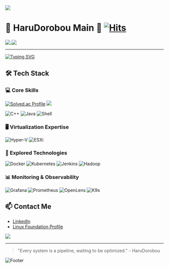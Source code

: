 <img src="https://capsule-render.vercel.app/api?type=waving&color=BDBDC8&height=150&section=header" />

# 🔧 HaruDorobou Main 🚰 [![Hits](https://hits.seeyoufarm.com/api/count/incr/badge.svg?url=https%3A%2F%2Fgithub.com%2FHaruDorobou%2Fhit-counter&count_bg=%2379C83D&title_bg=%23555555&icon=&icon_color=%23E7E7E7&title=hits&edge_flat=false)](https://hits.seeyoufarm.com)

<a href="https://github.com/anuraghazra/github-readme-stats">
  <img align="center" src="https://github-readme-stats.vercel.app/api/pin/?username=HaruDorobou&repo=solved&theme=dark" />
</a>
<a href="https://github.com/anuraghazra/github-readme-stats">
  <img align="center" src="https://github-readme-stats.vercel.app/api?username=HaruDorobou&hide=contribs,prs&show_icons=true&theme=shadow_blue" />
</a>

---

[![Typing SVG](https://readme-typing-svg.demolab.com?font=Fira+Code&weight=1000&size=37&pause=1000&color=DE18F7&width=435&lines=WELCOME)](https://git.io/typing-svg)

## 🛠 Tech Stack
### 💻 Core Skills
[![Solved.ac Profile](http://mazassumnida.wtf/api/v2/generate_badge?boj=suk0508)](https://solved.ac/suk0508/)   <img src="http://mazandi.herokuapp.com/api?handle=suk0508&theme=dark"/>

![C++](https://img.shields.io/badge/-C++-00599C?style=for-the-badge&logo=c%2B%2B&logoColor=white)
![Java](https://img.shields.io/badge/-Java-007396?style=for-the-badge&logo=java&logoColor=white)
![Shell](https://img.shields.io/badge/-Shell-4EAA25?style=for-the-badge&logo=gnu-bash&logoColor=white)

### 🖥️ Virtualization Expertise

![Hyper-V](https://img.shields.io/badge/-Hyper--V-0089D6?style=for-the-badge&logo=microsoft&logoColor=white)
![ESXi](https://img.shields.io/badge/-ESXi-607078?style=for-the-badge&logo=vmware&logoColor=white)

### 🚀 Explored Technologies

![Docker](https://img.shields.io/badge/-Docker-2496ED?style=for-the-badge&logo=docker&logoColor=white)
![Kubernetes](https://img.shields.io/badge/-Kubernetes-326CE5?style=for-the-badge&logo=kubernetes&logoColor=white)
![Jenkins](https://img.shields.io/badge/-Jenkins-D24939?style=for-the-badge&logo=jenkins&logoColor=white)
![Hadoop](https://img.shields.io/badge/-Hadoop-66CCFF?style=for-the-badge&logo=apache-hadoop&logoColor=black)

### 📊 Monitoring & Observability

![Grafana](https://img.shields.io/badge/-Grafana-F46800?style=for-the-badge&logo=grafana&logoColor=white)
![Prometheus](https://img.shields.io/badge/-Prometheus-E6522C?style=for-the-badge&logo=prometheus&logoColor=white)
![OpenLens](https://img.shields.io/badge/-OpenLens-3371E3?style=for-the-badge&logo=lens&logoColor=white)
![K9s](https://img.shields.io/badge/-K9s-326CE5?style=for-the-badge&logo=kubernetes&logoColor=white)


## 📫 Contact Me
- [LinkedIn](www.linkedin.com/in/kakuseiga96)
- [Linux Foundation Profile](https://openprofile.dev/profile/kakuseiga)

<a href="https://github.com/anuraghazra/github-readme-stats">
  <img align="center" src="https://github-readme-stats.vercel.app/api/top-langs/?username=HaruDorobou&layout=compact&theme=dark" />
</a>

---
> "Every system is a pipeline, waiting to be optimized." - HaruDorobou

![Footer](https://capsule-render.vercel.app/api?type=waving&color=auto&height=200&section=footer)
